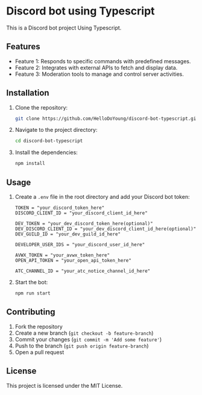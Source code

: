 # Discord bot using Typescript

This is a Discord bot project Using Typescript.

## Features

- Feature 1: Responds to specific commands with predefined messages.
- Feature 2: Integrates with external APIs to fetch and display data.
- Feature 3: Moderation tools to manage and control server activities.

## Installation

1. Clone the repository:
    ```sh
    git clone https://github.com/HelloDoYoung/discord-bot-typescript.git
    ```
2. Navigate to the project directory:
    ```sh
    cd discord-bot-typescript
    ```
3. Install the dependencies:
    ```sh
    npm install
    ```

## Usage

1. Create a `.env` file in the root directory and add your Discord bot token:
    ```
    TOKEN = "your_discord_token_here"
    DISCORD_CLIENT_ID = "your_discord_client_id_here"

    DEV_TOKEN = "your_dev_discord_token_here(optional)"
    DEV_DISCORD_CLIENT_ID = "your_dev_discord_client_id_here(optional)"
    DEV_GUILD_ID = "your_dev_guild_id_here"

    DEVELOPER_USER_IDS = "your_discord_user_id_here"

    AVWX_TOKEN = "your_avwx_token_here"
    OPEN_API_TOKEN = "your_open_api_token_here"

    ATC_CHANNEL_ID = "your_atc_notice_channel_id_here"
    ```
2. Start the bot:
    ```sh
    npm run start
    ```

## Contributing

1. Fork the repository
2. Create a new branch (`git checkout -b feature-branch`)
3. Commit your changes (`git commit -m 'Add some feature'`)
4. Push to the branch (`git push origin feature-branch`)
5. Open a pull request

## License

This project is licensed under the MIT License.